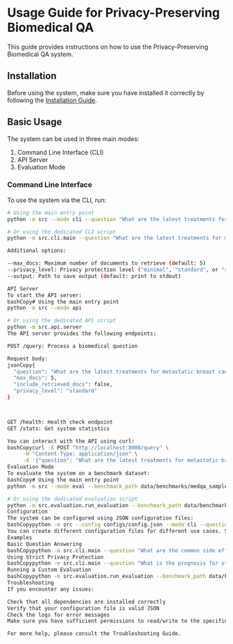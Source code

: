 # Usage Guide for Privacy-Preserving Biomedical QA

This guide provides instructions on how to use the Privacy-Preserving Biomedical QA system.

## Installation

Before using the system, make sure you have installed it correctly by following the [Installation Guide](installation.md).

## Basic Usage

The system can be used in three main modes:

1. Command Line Interface (CLI)
2. API Server
3. Evaluation Mode

### Command Line Interface

To use the system via the CLI, run:

```bash
# Using the main entry point
python -m src --mode cli --question "What are the latest treatments for metastatic breast cancer?"

# Or using the dedicated CLI script
python -m src.cli.main --question "What are the latest treatments for metastatic breast cancer?" --privacy_level standard

Additional options:

--max_docs: Maximum number of documents to retrieve (default: 5)
--privacy_level: Privacy protection level ("minimal", "standard", or "strict", default: "standard")
--output: Path to save output (default: print to stdout)

API Server
To start the API server:
bashCopy# Using the main entry point
python -m src --mode api

# Or using the dedicated API script
python -m src.api.server
The API server provides the following endpoints:

POST /query: Process a biomedical question

Request body:
jsonCopy{
  "question": "What are the latest treatments for metastatic breast cancer?",
  "max_docs": 5,
  "include_retrieved_docs": false,
  "privacy_level": "standard"
}



GET /health: Health check endpoint
GET /stats: Get system statistics

You can interact with the API using curl:
bashCopycurl -X POST "http://localhost:8000/query" \
     -H "Content-Type: application/json" \
     -d '{"question": "What are the latest treatments for metastatic breast cancer?"}'
Evaluation Mode
To evaluate the system on a benchmark dataset:
bashCopy# Using the main entry point
python -m src --mode eval --benchmark_path data/benchmarks/medqa_sample.json --output_dir results

# Or using the dedicated evaluation script
python -m src.evaluation.run_evaluation --benchmark_path data/benchmarks/medqa_sample.json --output_dir results
Configuration
The system can be configured using JSON configuration files:
bashCopypython -m src --config configs/config.json --mode cli --question "What are the effectiveness of immunotherapy for melanoma?"
You can create different configuration files for different use cases. See the Configuration Guide for more details.
Examples
Basic Question Answering
bashCopypython -m src.cli.main --question "What are the common side effects of chemotherapy?"
Using Strict Privacy Protection
bashCopypython -m src.cli.main --question "What is the prognosis for stage 3 lung cancer?" --privacy_level strict
Running a Custom Evaluation
bashCopypython -m src.evaluation.run_evaluation --benchmark_path data/benchmarks/custom_questions.json --output_dir results/custom_eval
Troubleshooting
If you encounter any issues:

Check that all dependencies are installed correctly
Verify that your configuration file is valid JSON
Check the logs for error messages
Make sure you have sufficient permissions to read/write to the specified directories

For more help, please consult the Troubleshooting Guide.

